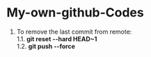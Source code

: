 # My-own-github-Codes

1. To remove the last commit from remote: <br>
1.1. **git reset --hard HEAD~1** <br>
1.2. **git push --force**
